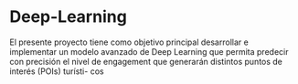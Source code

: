 # Deep-Learning
El presente proyecto tiene como objetivo principal desarrollar e implementar un modelo avanzado de Deep Learning que permita predecir con precisión el nivel de engagement que generarán distintos puntos de interés (POIs) turísti- cos
